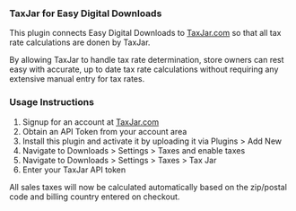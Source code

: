 ### TaxJar for Easy Digital Downloads

This plugin connects Easy Digital Downloads to [TaxJar.com](https://taxjar.com) so that all tax rate calculations are donen by TaxJar.

By allowing TaxJar to handle tax rate determination, store owners can rest easy with accurate, up to date tax rate calculations without requiring any extensive manual entry for tax rates.

### Usage Instructions

1. Signup for an account at [TaxJar.com](https://taxjar.com)
2. Obtain an API Token from your account area
3. Install this plugin and activate it by uploading it via Plugins > Add New
4. Navigate to Downloads > Settings > Taxes and enable taxes
5. Navigate to Downloads > Settings > Taxes > Tax Jar
5. Enter your TaxJar API token

All sales taxes will now be calculated automatically based on the zip/postal code and billing country entered on checkout.